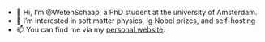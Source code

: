 - 👋 Hi, I’m @WetenSchaap, a PhD student at the university of Amsterdam.
- 👀 I’m interested in soft matter physics, Ig Nobel prizes, and self-hosting
- 📫 You can find me via my [personal website](https://swnkls.nl/).

<!---
WetenSchaap/WetenSchaap is a ✨ special ✨ repository because its `README.md` (this file) appears on your GitHub profile.
You can click the Preview link to take a look at your changes.
--->
